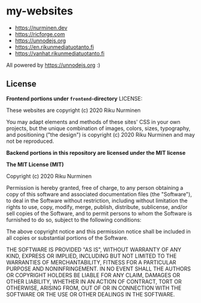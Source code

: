 # my-websites

- https://nurminen.dev
- https://ricforge.com
- https://unnodejs.org
- https://en.rikunmediatuotanto.fi
- https://vanhat.rikunmediatuotanto.fi

All powered by https://unnodejs.org :)

## License

**Frontend portions under `frontend`-directory** LICENSE:

These websites are copyright (c) 2020 Riku Nurminen

You may adapt elements and methods of these sites' CSS in your own projects,
but the unique combination of images, colors, sizes, typography, and positioning
("the design") is copyright (c) 2020 Riku Nurminen and may not be reproduced.

**Backend portions in this repository are licensed under the MIT license**

**The MIT License (MIT)**

Copyright (c) 2020 Riku Nurminen

Permission is hereby granted, free of charge, to any person obtaining a copy of this software and associated documentation files (the "Software"), to deal in the Software without restriction, including without limitation the rights to use, copy, modify, merge, publish, distribute, sublicense, and/or sell copies of the Software, and to permit persons to whom the Software is furnished to do so, subject to the following conditions:

The above copyright notice and this permission notice shall be included in all copies or substantial portions of the Software.

THE SOFTWARE IS PROVIDED "AS IS", WITHOUT WARRANTY OF ANY KIND, EXPRESS OR IMPLIED, INCLUDING BUT NOT LIMITED TO THE WARRANTIES OF MERCHANTABILITY, FITNESS FOR A PARTICULAR PURPOSE AND NONINFRINGEMENT. IN NO EVENT SHALL THE AUTHORS OR COPYRIGHT HOLDERS BE LIABLE FOR ANY CLAIM, DAMAGES OR OTHER LIABILITY, WHETHER IN AN ACTION OF CONTRACT, TORT OR OTHERWISE, ARISING FROM, OUT OF OR IN CONNECTION WITH THE SOFTWARE OR THE USE OR OTHER DEALINGS IN THE SOFTWARE.